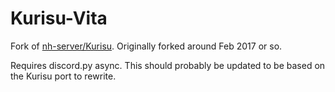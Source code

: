 # Kurisu-Vita
Fork of [nh-server/Kurisu](https://github.com/nh-server/Kurisu). Originally forked around Feb 2017 or so.

Requires discord.py async. This should probably be updated to be based on the Kurisu port to rewrite.
